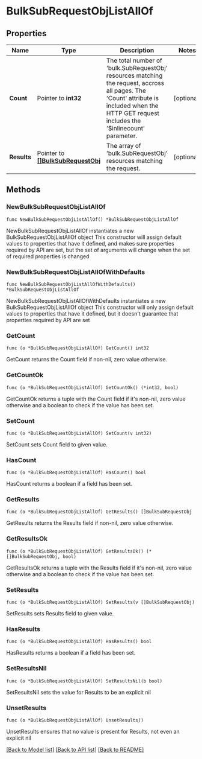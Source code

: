 # BulkSubRequestObjListAllOf

## Properties

Name | Type | Description | Notes
------------ | ------------- | ------------- | -------------
**Count** | Pointer to **int32** | The total number of &#39;bulk.SubRequestObj&#39; resources matching the request, accross all pages. The &#39;Count&#39; attribute is included when the HTTP GET request includes the &#39;$inlinecount&#39; parameter. | [optional] 
**Results** | Pointer to [**[]BulkSubRequestObj**](BulkSubRequestObj.md) | The array of &#39;bulk.SubRequestObj&#39; resources matching the request. | [optional] 

## Methods

### NewBulkSubRequestObjListAllOf

`func NewBulkSubRequestObjListAllOf() *BulkSubRequestObjListAllOf`

NewBulkSubRequestObjListAllOf instantiates a new BulkSubRequestObjListAllOf object
This constructor will assign default values to properties that have it defined,
and makes sure properties required by API are set, but the set of arguments
will change when the set of required properties is changed

### NewBulkSubRequestObjListAllOfWithDefaults

`func NewBulkSubRequestObjListAllOfWithDefaults() *BulkSubRequestObjListAllOf`

NewBulkSubRequestObjListAllOfWithDefaults instantiates a new BulkSubRequestObjListAllOf object
This constructor will only assign default values to properties that have it defined,
but it doesn't guarantee that properties required by API are set

### GetCount

`func (o *BulkSubRequestObjListAllOf) GetCount() int32`

GetCount returns the Count field if non-nil, zero value otherwise.

### GetCountOk

`func (o *BulkSubRequestObjListAllOf) GetCountOk() (*int32, bool)`

GetCountOk returns a tuple with the Count field if it's non-nil, zero value otherwise
and a boolean to check if the value has been set.

### SetCount

`func (o *BulkSubRequestObjListAllOf) SetCount(v int32)`

SetCount sets Count field to given value.

### HasCount

`func (o *BulkSubRequestObjListAllOf) HasCount() bool`

HasCount returns a boolean if a field has been set.

### GetResults

`func (o *BulkSubRequestObjListAllOf) GetResults() []BulkSubRequestObj`

GetResults returns the Results field if non-nil, zero value otherwise.

### GetResultsOk

`func (o *BulkSubRequestObjListAllOf) GetResultsOk() (*[]BulkSubRequestObj, bool)`

GetResultsOk returns a tuple with the Results field if it's non-nil, zero value otherwise
and a boolean to check if the value has been set.

### SetResults

`func (o *BulkSubRequestObjListAllOf) SetResults(v []BulkSubRequestObj)`

SetResults sets Results field to given value.

### HasResults

`func (o *BulkSubRequestObjListAllOf) HasResults() bool`

HasResults returns a boolean if a field has been set.

### SetResultsNil

`func (o *BulkSubRequestObjListAllOf) SetResultsNil(b bool)`

 SetResultsNil sets the value for Results to be an explicit nil

### UnsetResults
`func (o *BulkSubRequestObjListAllOf) UnsetResults()`

UnsetResults ensures that no value is present for Results, not even an explicit nil

[[Back to Model list]](../README.md#documentation-for-models) [[Back to API list]](../README.md#documentation-for-api-endpoints) [[Back to README]](../README.md)


